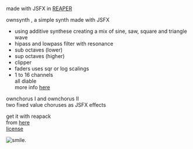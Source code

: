 
made with JSFX in [REAPER](https://reaper.fm/)  

ownsynth , a simple synth made with JSFX  
- using additive synthese creating a mix of sine, saw, square and triangle wave  
- hipass and lowpass filter with resonance   
- sub octaves (lower)    
- sup octaves (higher)  
- clipper  
- faders uses sqr or log scalings  
- 1 to 16 channels  
all diable  
more info [here](https://www.bobobo.de/reaper/JSFX/)  


ownchorus I and ownchorus II  
two fixed value choruses as JSFX effects   



get it with reapack  
from [here](https://bobobo-git.github.io/jsfx/reapack/index.xml)  
[license](LICENSE.html)  

![smile](https://www.bobobo.de/reaper/1kl.png "have fun").

